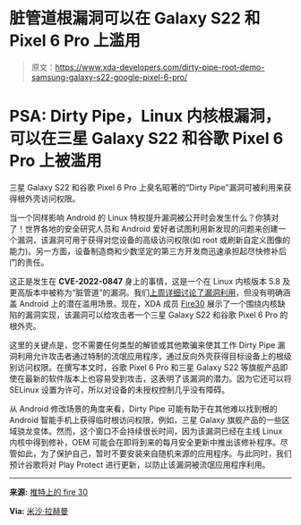 # 脏管道根漏洞可以在 Galaxy S22 和 Pixel 6 Pro 上滥用

> 原文：<https://www.xda-developers.com/dirty-pipe-root-demo-samsung-galaxy-s22-google-pixel-6-pro/>

# PSA: Dirty Pipe，Linux 内核根漏洞，可以在三星 Galaxy S22 和谷歌 Pixel 6 Pro 上被滥用

三星 Galaxy S22 和谷歌 Pixel 6 Pro 上臭名昭著的“Dirty Pipe”漏洞可被利用来获得根外壳访问权限。

当一个同样影响 Android 的 Linux 特权提升漏洞被公开时会发生什么？你猜对了！世界各地的安全研究人员和 Android 爱好者试图利用新发现的问题来创建一个漏洞，该漏洞可用于获得对您设备的高级访问权限(如 root 或刷新自定义图像的能力)。另一方面，设备制造商和少数坚定的第三方开发商迅速承担起尽快修补后门的责任。

这正是发生在 **CVE-2022-0847** 身上的事情，这是一个在 Linux 内核版本 5.8 及更高版本中被称为“脏管道”的漏洞。我们[上周详细讨论了漏洞利用](https://www.xda-developers.com/dirty-pipe-linux-vulnerability-root-android/)，但没有明确涵盖 Android 上的潜在滥用场景。现在，XDA 成员 [Fire30](https://forum.xda-developers.com/m/fire30.5311830/) 展示了一个围绕内核缺陷的漏洞实现，该漏洞可以给攻击者一个三星 Galaxy S22 和谷歌 Pixel 6 Pro 的根外壳。

这里的关键点是，您不需要任何类型的解锁或其他欺骗来使其工作 Dirty Pipe 漏洞利用允许攻击者通过特制的流氓应用程序，通过反向外壳获得目标设备上的根级别访问权限。在撰写本文时，谷歌 Pixel 6 Pro 和三星 Galaxy S22 等旗舰产品即使在最新的软件版本上也容易受到攻击，这表明了该漏洞的潜力。因为它还可以将 SELinux 设置为许可，所以对设备的未授权控制几乎没有障碍。

从 Android 修改场景的角度来看，Dirty Pipe 可能有助于在其他难以找到根的 Android 智能手机上获得临时根访问权限，例如，三星 Galaxy 旗舰产品的一些区域骁龙变体。然而，这个窗口不会持续很长时间，因为该漏洞已经在主线 Linux 内核中得到修补，OEM 可能会在即将到来的每月安全更新中推出该修补程序。尽管如此，为了保护自己，暂时不要安装来自随机来源的应用程序。与此同时，我们预计谷歌将对 Play Protect 进行更新，以防止该漏洞被流氓应用程序利用。

* * *

**来源:** [推特上的 fire 30](https://twitter.com/Fire30_/status/1503422980612923404)

**Via:** [米沙·拉赫曼](https://twitter.com/MishaalRahman/status/1503454863434338305)